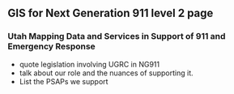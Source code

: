 ## GIS for Next Generation 911 level 2 page

 ### Utah Mapping Data and Services in Support of 911 and Emergency Response

 - quote legislation involving UGRC in NG911
 - talk about our role and the nuances of supporting it.
 - List the PSAPs we support
